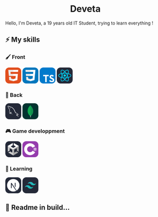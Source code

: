 <h1 align="center">Deveta</h1>
<p>Hello, I'm Deveta, a 19 years old IT Student, trying to learn everything !</p>
<h2>⚡ My skills</h2>
<div>
    <h3>🖌️ Front</h3>
    <div>
        <img src="https://github.com/tandpfun/skill-icons/raw/main/icons/HTML.svg" width=50 />
        <img src="https://github.com/tandpfun/skill-icons/raw/main/icons/CSS.svg" width=50 />
        <img src="https://github.com/tandpfun/skill-icons/raw/main/icons/TypeScript.svg" width=50/>
        <img src="https://github.com/tandpfun/skill-icons/raw/main/icons/React-Dark.svg" width=50/>
    </div>
    <h3>💾 Back</h3>
    <div>
        <img src="https://github.com/tandpfun/skill-icons/raw/main/icons/MySQL-Dark.svg" width=50 />
        <img src="https://github.com/tandpfun/skill-icons/raw/main/icons/MongoDB.svg" width=50/>
    </div>
    <h3>🎮 Game developpment</h3>
    <div>
        <img src="https://github.com/tandpfun/skill-icons/raw/main/icons/Unity-Dark.svg" width=50 />
        <img src="https://github.com/tandpfun/skill-icons/raw/main/icons/CS.svg" width=50>
    </div>
    <h3>🎒 Learning</h3>
    <div>
        <img src="https://github.com/tandpfun/skill-icons/raw/main/icons/NextJS-Dark.svg" width=50/>
        <img src="https://github.com/tandpfun/skill-icons/raw/main/icons/TailwindCSS-Dark.svg" width=50/>
    </div>

</div>
<h2>🔨 Readme in build...</h2>
